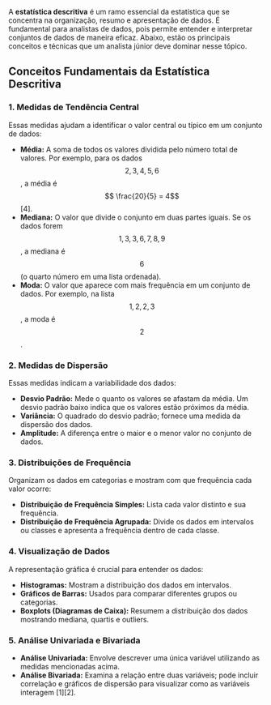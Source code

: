 A **estatística descritiva** é um ramo essencial da estatística que se concentra na organização, resumo e apresentação de dados. É fundamental para analistas de dados, pois permite entender e interpretar conjuntos de dados de maneira eficaz. Abaixo, estão os principais conceitos e técnicas que um analista júnior deve dominar nesse tópico.

## **Conceitos Fundamentais da Estatística Descritiva**

### **1. Medidas de Tendência Central**
Essas medidas ajudam a identificar o valor central ou típico em um conjunto de dados:
- **Média:** A soma de todos os valores dividida pelo número total de valores. Por exemplo, para os dados $$2, 3, 4, 5, 6$$, a média é $$ \frac{20}{5} = 4$$ [4].
- **Mediana:** O valor que divide o conjunto em duas partes iguais. Se os dados forem $$1, 3, 3, 6, 7, 8, 9$$, a mediana é $$6$$ (o quarto número em uma lista ordenada).
- **Moda:** O valor que aparece com mais frequência em um conjunto de dados. Por exemplo, na lista $$1, 2, 2, 3$$, a moda é $$2$$.

### **2. Medidas de Dispersão**
Essas medidas indicam a variabilidade dos dados:
- **Desvio Padrão:** Mede o quanto os valores se afastam da média. Um desvio padrão baixo indica que os valores estão próximos da média.
- **Variância:** O quadrado do desvio padrão; fornece uma medida da dispersão dos dados.
- **Amplitude:** A diferença entre o maior e o menor valor no conjunto de dados.

### **3. Distribuições de Frequência**
Organizam os dados em categorias e mostram com que frequência cada valor ocorre:
- **Distribuição de Frequência Simples:** Lista cada valor distinto e sua frequência.
- **Distribuição de Frequência Agrupada:** Divide os dados em intervalos ou classes e apresenta a frequência dentro de cada classe.

### **4. Visualização de Dados**
A representação gráfica é crucial para entender os dados:
- **Histogramas:** Mostram a distribuição dos dados em intervalos.
- **Gráficos de Barras:** Usados para comparar diferentes grupos ou categorias.
- **Boxplots (Diagramas de Caixa):** Resumem a distribuição dos dados mostrando mediana, quartis e outliers.

### **5. Análise Univariada e Bivariada**
- **Análise Univariada:** Envolve descrever uma única variável utilizando as medidas mencionadas acima.
- **Análise Bivariada:** Examina a relação entre duas variáveis; pode incluir correlação e gráficos de dispersão para visualizar como as variáveis interagem [1][2].